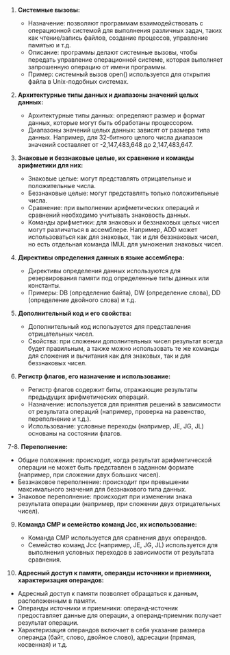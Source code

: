1. **Системные вызовы:**
   - Назначение: позволяют программам взаимодействовать с операционной системой для выполнения различных задач, таких как чтение/запись файлов, создание процессов, управление памятью и т.д.
   - Описание: программы делают системные вызовы, чтобы передать управление операционной системе, которая выполняет запрошенную операцию от имени программы.
   - Пример: системный вызов open() используется для открытия файла в Unix-подобных системах.

2. **Архитектурные типы данных и диапазоны значений целых данных:**
   - Архитектурные типы данных: определяют размер и формат данных, которые могут быть обработаны процессором.
   - Диапазоны значений целых данных: зависят от размера типа данных. Например, для 32-битного целого числа диапазон значений составляет от -2,147,483,648 до 2,147,483,647.

3. **Знаковые и беззнаковые целые, их сравнение и команды арифметики для них:**
   - Знаковые целые: могут представлять отрицательные и положительные числа.
   - Беззнаковые целые: могут представлять только положительные числа.
   - Сравнение: при выполнении арифметических операций и сравнений необходимо учитывать знаковость данных.
   - Команды арифметики: для знаковых и беззнаковых целых чисел могут различаться в ассемблере. Например, ADD может использоваться как для знаковых, так и для беззнаковых чисел, но есть отдельная команда IMUL для умножения знаковых чисел.

4. **Директивы определения данных в языке ассемблера:**
   - Директивы определения данных используются для резервирования памяти под определенные типы данных или константы.
   - Примеры: DB (определение байта), DW (определение слова), DD (определение двойного слова) и т.д.

5. **Дополнительный код и его свойства:**
   - Дополнительный код используется для представления отрицательных чисел.
   - Свойства: при сложении дополнительных чисел результат всегда будет правильным, а также можно использовать те же команды для сложения и вычитания как для знаковых, так и для беззнаковых чисел.

6. **Регистр флагов, его назначение и использование:**
   - Регистр флагов содержит биты, отражающие результаты предыдущих арифметических операций.
   - Назначение: используется для принятия решений в зависимости от результата операций (например, проверка на равенство, переполнение и т.д.).
   - Использование: условные переходы (например, JE, JG, JL) основаны на состоянии флагов.

7-8. **Переполнение:**
   - Общие положения: происходит, когда результат арифметической операции не может быть представлен в заданном формате (например, при сложении двух больших чисел).
   - Беззнаковое переполнение: происходит при превышении максимального значения для беззнакового типа данных.
   - Знаковое переполнение: происходит при изменении знака результата операции (например, при сложении двух отрицательных чисел).

9. **Команда CMP и семейство команд Jcc, их использование:**
   - Команда CMP используется для сравнения двух операндов.
   - Семейство команд Jcc (например, JE, JG, JL) используется для выполнения условных переходов в зависимости от результата сравнения.

10. **Адресный доступ к памяти, операнды источники и приемники, характеризация операндов:**
   - Адресный доступ к памяти позволяет обращаться к данным, расположенным в памяти.
   - Операнды источники и приемники: операнд-источник предоставляет данные для операции, а операнд-приемник получает результат операции.
   - Характеризация операндов включает в себя указание размера операнда (байт, слово, двойное слово), адресации (прямая, косвенная) и т.д.
